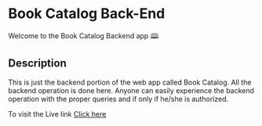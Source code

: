 
# Book Catalog Back-End

Welcome to the Book Catalog Backend app 🕮

## Description
This is just the backend portion of the web app called Book Catalog. All the backend operation is done here. Anyone can easily experience the backend operation with the proper queries and if only if he/she is authorized.

To visit the Live link [Click here](https://book-catalog-api-kappa.vercel.app) 

